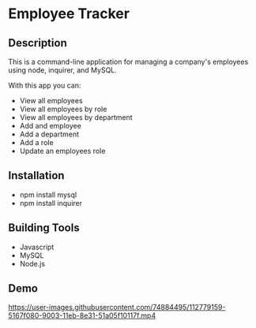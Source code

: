 # Employee Tracker 

## Description

This is a command-line application for managing a company's employees using node, inquirer, and MySQL.

With this app you can: 
 * View all employees
 * View all employees by role
 * View all employees by department
 * Add and employee
 * Add a department
 * Add a role
 * Update an employees role



## Installation
   * npm install mysql
   * npm install inquirer

## Building Tools
 * Javascript
 * MySQL
 * Node.js

## Demo 
https://user-images.githubusercontent.com/74884495/112779159-5167f080-9003-11eb-8e31-51a05f10117f.mp4
